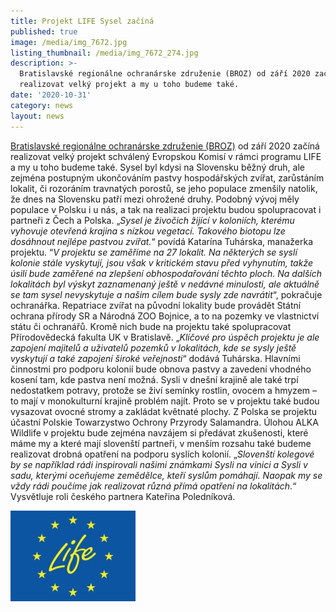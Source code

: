```yaml
---
title: Projekt LIFE Sysel začíná
published: true
image: /media/img_7672.jpg
listing_thumbnail: /media/img_7672_274.jpg
description: >-
  Bratislavské regionálne ochranárske združenie (BROZ) od září 2020 začíná
  realizovat velký projekt a my u toho budeme také. 
date: '2020-10-31'
category: news
layout: news
---
```

[Bratislavské regionálne ochranárske združenie (BROZ)](https://broz.sk/) od září 2020 začíná realizovat velký projekt schválený Evropskou Komisí v rámci programu LIFE a my u toho budeme také. 
Sysel byl kdysi na Slovensku běžný druh, ale zejména postupným ukončováním pastvy hospodářských zvířat, zarůstáním lokalit, či rozoráním travnatých porostů, se jeho populace zmenšily natolik, že dnes na Slovensku patří mezi ohrožené druhy. Podobný vývoj měly populace v Polsku i u nás, a tak na realizaci projektu budou spolupracovat i partneři z Čech a Polska. 
„_Sysel je živočich žijící v koloniích, kterému vyhovuje otevřená krajina s nízkou vegetací. Takového biotopu lze dosáhnout nejlépe pastvou zvířat._“ povídá Katarína Tuhárska, manažerka projektu. “_V projektu se zaměříme na 27 lokalit. Na některých se syslí kolonie stále vyskytují, jsou však v kritickém stavu před vyhynutím, takže úsilí bude zaměřené na zlepšení obhospodařování těchto ploch. Na dalších lokalitách byl výskyt zaznamenaný ještě v nedávné minulosti, ale aktuálně se tam sysel nevyskytuje a našim cílem bude sysly zde navrátit_“, pokračuje ochranářka. Repatriace zvířat na původní lokality bude provádět Státní ochrana přírody SR a Národná ZOO Bojnice, a to na pozemky ve vlastnictví státu či ochranářů. Kromě nich bude na projektu také spolupracovat Přírodovědecká fakulta UK v Bratislavě. „_Klíčové pro úspěch projektu je ale zapojení majitelů a uživatelů pozemků v lokalitách, kde se sysly ještě vyskytují a také zapojení široké veřejnosti_“ dodává Tuhárska. 
Hlavními činnostmi pro podporu kolonií bude obnova pastvy a zavedení vhodného kosení tam, kde pastva není možná. Sysli v dnešní krajině ale také trpí nedostatkem potravy, protože se živí semínky rostlin, ovocem a hmyzem – to mají v monokulturní krajině problém najít. Proto se v projektu také budou vysazovat ovocné stromy a zakládat květnaté plochy. 
Z Polska se projektu účastní Polskie Towarzystwo Ochrony Przyrody Salamandra. Úlohou ALKA Wildlife v projektu bude zejména navzájem si předávat zkušenosti, které máme my a které mají slovenští partneři, v menším rozsahu také budeme realizovat drobná opatření na podporu syslích kolonií. „_Slovenští kolegové by se například rádi inspirovali našimi známkami Sysli na vinici a Sysli v sadu, kterými oceňujeme zemědělce, kteří syslům pomáhají. Naopak my se vždy rádi poučíme jak realizovat různá přímá opatření na lokalitách_.“ Vysvětluje roli českého partnera Kateřina Poledníková.

![](/media/life_1_200.jpg)
